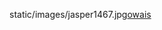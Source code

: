 static/images/jasper1467.jpg[owais](https://avatars.githubusercontent.com/u/33604621?s=400&u=6a53fc5b950b2e1efd1a4f611916359291900a80&v=4)
